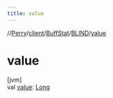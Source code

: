 ```yaml
---
title: value
---
```

//[Perry](../../../../index.html)/[client](../../index.html)/[BuffStat](../index.html)/[BLIND](index.html)/[value](value.html)



# value



[jvm]\
val [value](value.html): [Long](https://kotlinlang.org/api/latest/jvm/stdlib/kotlin/-long/index.html)




